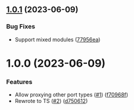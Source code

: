 ## [1.0.1](https://github.com/kapetacom/sdk-nodejs-proxy-route/compare/v1.0.0...v1.0.1) (2023-06-09)


### Bug Fixes

* Support mixed modules ([77956ea](https://github.com/kapetacom/sdk-nodejs-proxy-route/commit/77956eafec2f16bb51ba40dd80bb3c419092ce34))

# 1.0.0 (2023-06-09)


### Features

* Allow proxying other port types ([#1](https://github.com/kapetacom/sdk-nodejs-proxy-route/issues/1)) ([f70968f](https://github.com/kapetacom/sdk-nodejs-proxy-route/commit/f70968f7f89f98eecebebf00246c5b0822d390ce))
* Rewrote to TS ([#2](https://github.com/kapetacom/sdk-nodejs-proxy-route/issues/2)) ([d750612](https://github.com/kapetacom/sdk-nodejs-proxy-route/commit/d7506121ba7723db7a2f966016d98506de0c2c06))
